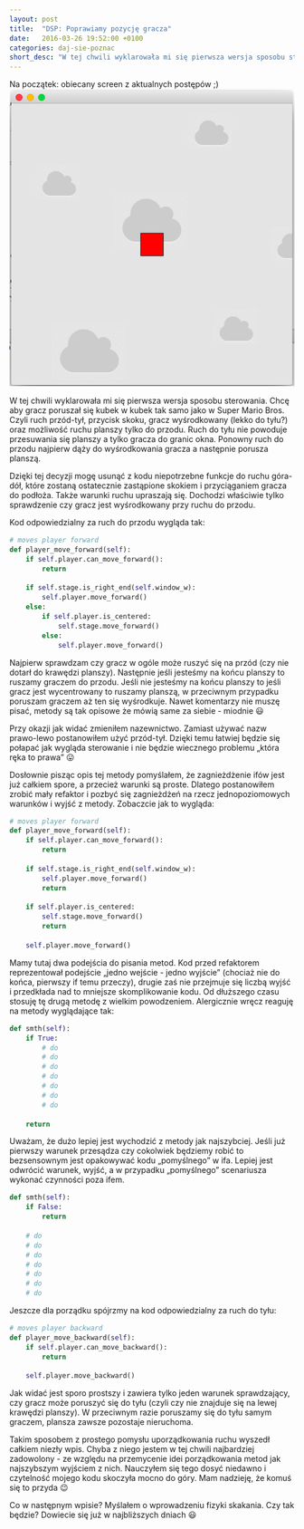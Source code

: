 ```yaml
---
layout: post
title:  "DSP: Poprawiamy pozycję gracza"
date:   2016-03-26 19:52:00 +0100
categories: daj-sie-poznac
short_desc: "W tej chwili wyklarowała mi się pierwsza wersja sposobu sterowania. Chcę aby gracz poruszał się kubek w kubek tak samo jako w Super Mario Bros. Czyli ruch przód-tył, przycisk skoku, gracz wyśrodkowany (lekko do tyłu?) oraz możliwość ruchu planszy tylko do przodu..."
---
```

Na początek: obiecany screen z aktualnych postępów ;)
<img src="/images/panikoton-poprawiamy-pozycje-gracza.png"/>

W tej chwili wyklarowała mi się pierwsza wersja sposobu sterowania. Chcę aby gracz poruszał się kubek w kubek tak samo jako w Super Mario Bros. Czyli ruch przód-tył, przycisk skoku, gracz wyśrodkowany (lekko do tyłu?) oraz możliwość ruchu planszy tylko do przodu. Ruch do tyłu nie powoduje przesuwania się planszy a tylko gracza do granic okna. Ponowny ruch do przodu najpierw dąży do wyśrodkowania gracza a następnie porusza planszą.

Dzięki tej decyzji mogę usunąć z kodu niepotrzebne funkcje do ruchu góra-dół, które zostaną ostatecznie zastąpione skokiem i przyciąganiem gracza do podłoża. Także warunki ruchu upraszają się. Dochodzi właściwie tylko sprawdzenie czy gracz jest wyśrodkowany przy ruchu do przodu.

Kod odpowiedzialny za ruch do przodu wygląda tak:

``` python
# moves player forward
def player_move_forward(self):
    if self.player.can_move_forward():
        return

    if self.stage.is_right_end(self.window_w):
        self.player.move_forward()
    else:
        if self.player.is_centered:
            self.stage.move_forward()
        else:
            self.player.move_forward()
```

Najpierw sprawdzam czy gracz w ogóle może ruszyć się na przód (czy nie dotarł do krawędzi planszy). Następnie jeśli jesteśmy na końcu planszy to ruszamy graczem do przodu. Jeśli nie jesteśmy na końcu planszy to jeśli gracz jest wycentrowany to ruszamy planszą, w przeciwnym przypadku poruszam graczem aż ten się wyśrodkuje. Nawet komentarzy nie muszę pisać, metody są tak opisowe że mówią same za siebie - miodnie 😃

Przy okazji jak widać zmieniłem nazewnictwo. Zamiast używać nazw prawo-lewo postanowiłem użyć przód-tył. Dzięki temu łatwiej będzie się połapać jak wygląda sterowanie i nie będzie wiecznego problemu „która ręka to prawa” 😛

Dosłownie pisząc opis tej metody pomyślałem, że zagnieżdżenie ifów jest już całkiem spore, a przecież warunki są proste. Dlatego postanowiłem zrobić mały refaktor i pozbyć się zagnieżdżeń na rzecz jednopoziomowych warunków i wyjść z metody. Zobaczcie jak to wygląda:

``` python
# moves player forward
def player_move_forward(self):
    if self.player.can_move_forward():
        return

    if self.stage.is_right_end(self.window_w):
        self.player.move_forward()
        return

    if self.player.is_centered:
        self.stage.move_forward()
        return

    self.player.move_forward()
```

Mamy tutaj dwa podejścia do pisania metod. Kod przed refaktorem reprezentował podejście „jedno wejście - jedno wyjście” (chociaż nie do końca, pierwszy if temu przeczy), drugie zaś nie przejmuje się liczbą wyjść i przedkłada nad to mniejsze skomplikowanie kodu. Od dłuższego czasu stosuję tę drugą metodę z wielkim powodzeniem. Alergicznie wręcz reaguję na metody wyglądające tak:

``` python
def smth(self):
    if True:
        # do
        # do
        # do
        # do
        # do
        # do
        # do

    return
```

Uważam, że dużo lepiej jest wychodzić z metody jak najszybciej. Jeśli już pierwszy warunek przesądza czy cokolwiek będziemy robić to bezsensownym jest opakowywać kodu „pomyślnego” w ifa. Lepiej jest odwrócić warunek, wyjść, a w przypadku „pomyślnego” scenariusza wykonać czynności poza ifem.

``` python
def smth(self):
    if False:
        return

    # do
    # do
    # do
    # do
    # do
    # do
    # do
```

Jeszcze dla porządku spójrzmy na kod odpowiedzialny za ruch do tyłu:

``` python
# moves player backward
def player_move_backward(self):
    if self.player.can_move_backward():
        return

    self.player.move_backward()
```

Jak widać jest sporo prostszy i zawiera tylko jeden warunek sprawdzający, czy gracz może poruszyć się do tyłu (czyli czy nie znajduje się na lewej krawędzi planszy). W przeciwnym razie poruszamy się do tyłu samym graczem, plansza zawsze pozostaje nieruchoma.

Takim sposobem z prostego pomysłu uporządkowania ruchu wyszedł całkiem niezły wpis. Chyba z niego jestem w tej chwili najbardziej zadowolony - ze względu na przemycenie idei porządkowania metod jak najszybszym wyjściem z nich. Nauczyłem się tego dosyć niedawno i czytelność mojego kodu skoczyła mocno do góry. Mam nadzieję, że komuś się to przyda 😉

Co w następnym wpisie? Myślałem o wprowadzeniu fizyki skakania. Czy tak będzie? Dowiecie się już w najbliższych dniach 😃
